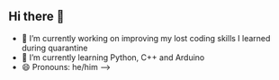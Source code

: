 ## Hi there 👋
- 🔭 I’m currently working on improving my lost coding skills I learned during quarantine
- 🌱 I’m currently learning Python, C++ and Arduino
- 😄 Pronouns: he/him
-->
